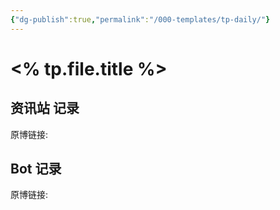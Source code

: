 ```yaml
---
{"dg-publish":true,"permalink":"/000-templates/tp-daily/"}
---
```



# <% tp.file.title %>

## 资讯站 记录

原博链接:

## Bot 记录

原博链接:
